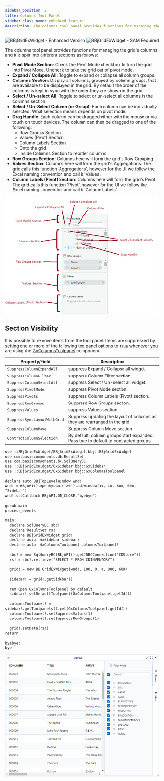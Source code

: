 ```yaml
---
sidebar_position: 2
title: Columns Tool Panel
sidebar_class_name: enhanced-feature
description: The columns tool panel provides functions for managing the grid's columns 
---
```


![BBjGridExWidget - Enhanced Version](https://img.shields.io/badge/Version-Enhanced-038279)
![BBjGridExWidget - SAM Required](https://img.shields.io/badge/BBj-SAM%20required-orange)

The columns tool panel provides functions for managing the grid's columns and it is split into different sections as follows:

* **Pivot Mode Section**: Check the Pivot Mode checkbox to turn the grid into Pivot Mode. Uncheck to take the grid out of pivot mode.
* **Expand / Collapse All**: Toggle to expand or collapse all column groups.
* **Columns Section**: Display all columns, grouped by column groups, that are available to be displayed in the grid. By default the order of the columns is kept in sync with the order they are shown in the grid.
* **Select / Un-select All**: Toggle to select or un-select all columns in the columns section.
* **Select / Un-Select Column (or Group)**: Each column can be individually selected. What selection means depends on pivot mode.
* **Drag Handle**: Each column can be dragged either with the mouse or via touch on touch devices. The column can then be dragged to one of the following:
    - Row Groups Section
    - Values (Pivot) Section
    - Column Labels Section
    - Onto the grid
    - Inside Columns Section to reorder columns
* **Row Groups Section**: Columns here will form the grid's Row Grouping.
* **Values Section**: Columns here will form the grid's Aggregations. The grid calls this function 'Aggregations', however for the UI we follow the Excel naming convention and call it 'Values'.
* **Column Labels (Pivot) Section**: Columns here will form the grid's Pivot. The grid calls this function 'Pivot', however for the UI we follow the Excel naming convention and call it 'Column Labels'.

![BBjGridExWidget - Sidebar](./assets/columns-tool-panels.png)

## Section Visibility

It is possible to remove items from the tool panel. Items are suppressed by setting one or more of the following too panel options to `true` whenever you are using the [GxColumnsToolpanel](https://bbj-plugins.github.io/BBjGridExWidget/javadoc/GxSidebar/GxColumnsToolpanel.html) component.


| **Property/Field**         	| **Description**                                                                     	|
|----------------------------	|-------------------------------------------------------------------------------------	|
| `SuppressColumnExpandAll`    	| suppress Expand / Collapse all widget.                                              	|
| `SuppressColumnFilter`       	| suppress Column Filter section.                                                     	|
| `SuppressColumnSelectAll`    	| suppress Select / Un-select all widget.                                             	|
| `SuppressPivotMode`          	| suppress Pivot Mode section.                                                        	|
| `SuppressPivots`             	| suppress Column Labels (Pivot) section.                                             	|
| `SuppressRowGroups`          	| Suppress Row Groups section.                                                        	|
| `SuppressValues`             	| suppress Values section                                                             	|
| `SuppressSyncLayoutWithGrid` 	| Suppress updating the layout of columns as they are rearranged in the grid          	|
| `SuppressColumnMove`         	| Suppress Column Move section                                                        	|
| `ContractColumnSelection`    	| By default, column groups start expanded. Pass true to default to contracted groups 	|


```bbj showLineNumbers
use ::BBjGridExWidget/BBjGridExWidget.bbj::BBjGridExWidget
use com.basiscomponents.db.ResultSet
use com.basiscomponents.bc.SqlQueryBC
use ::BBjGridExWidget/GxSidebar.bbj::GxSidebar
use ::BBjGridExWidget/GxSidebar.bbj::GxColumnsToolpanel 

declare auto BBjTopLevelWindow wnd!
wnd! = BBjAPI().openSysGui("X0").addWindow(10, 10, 800, 600, "Sidebar")
wnd!.setCallback(BBjAPI.ON_CLOSE,"byebye")

gosub main
process_events

main:
  declare SqlQueryBC sbc!
  declare ResultSet rs!
  declare BBjGridExWidget grid!
  declare auto  GxSidebar sidebar!
  declare auto  GxColumnsToolpanel columnsToolpanel!
  
  sbc! = new SqlQueryBC(BBjAPI().getJDBCConnection("CDStore"))
  rs! = sbc!.retrieve("SELECT * FROM CDINVENTORY")
  
  grid! = new BBjGridExWidget(wnd!, 100, 0, 0, 800, 600)

  sidebar! = grid!.getSidebar()

  rem Open GxColumnsToolpanel by default
  sidebar!.setDefaultToolpanel(GxColumnsToolpanel.getId())
  
  columnsToolpanel! = sidebar!.getToolpanels().get(GxColumnsToolpanel.getId())
  columnsToolpanel!.setSuppressValues(1)
  columnsToolpanel!.setSuppressRowGroups(1)

  grid!.setData(rs!)
return

byebye:
bye
```

![BBjGridExWidget - Columns Tool Panel Visibility](./assets/columns-tool-visiblity.png)